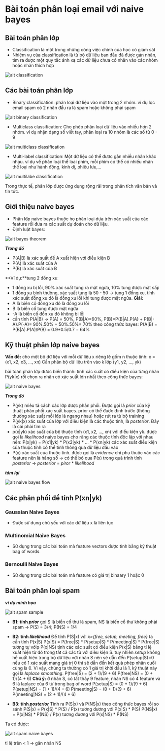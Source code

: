 # Bài toán phân loại email với naive bayes

## Bài toán phân lớp
- Classification là một trong những công việc chính của học có giám sát
- Nhiệm vụ của classification là từ bộ dữ liệu ban đầu đã được gán nhãn, tìm ra được một quy tắc ánh xạ các dữ liệu chưa có nhãn vào các nhóm hoặc nhãn thích hợp

![alt classification](./images/classification_flow.png)

## Các bài toán phân lớp
- Binary classification: phân loại dữ liệu vào một trong 2 nhóm. ví dụ lọc email spam có 2 nhãn đầu ra là spam hoặc không phải spam

![alt binary classification](./images/binary_classification.png)

- Multiclass classification: Cho phép phân loại dữ liệu vào nhiều hơn 2 nhóm. ví dụ nhận dạng số viết tay, phân loại ra 10 nhóm là các số từ 0 - 9

![alt multiclass classification](./images/multiclass_classification.png)

- Multi-label classification: Một dữ liệu có thể đươc gắn nhiều nhãn khác nhau. ví dụ về phân loại thể loai phim, mỗi phim có thể có nhiều nhãn thể loại như hành động, kinh dị, phiêu lưu,...

![alt multilabe classification](./images/multilabel_classification.png)

Trong thực tế, phân lớp được ứng dụng rộng rãi trong phân tích văn bản và tin tức.

## Giới thiệu naive bayes

- Phân lớp naive bayes thuộc họ phân loại dựa trên xác suất của các feature rồi đưa ra xác suất dự đoán cho dữ liệu.
- Định luật bayes: 

![alt bayes theorem](./images/bayes_theorem.png)

***Trong đó***
- P(A|B) là xác suất để A xuất hiện với điều kiện B
- P(A) là xác suất của A
- P(B) là xác suất của B

**Ví dụ:**tung 2 đồng xu: 
- 1 đồng xu bị lỗi, 90% xác suất tung ra mặt ngửa, 10% tung được mặt sấp
- 1 đồng xu bình thường, xác suất tung là 50 - 50
-> tung 1 đồng xu, tính xác suất đồng xu đó là đồng xu lỗi khi tung được mặt ngửa.
**Giải:**
- A là biến cố đồng xu đó là đồng xu lỗi
- B là biến cố tung được mặt ngửa
- -A là biến cố đồn xu đó không bị lỗi
- cần tính P(A|B)
-> P(A) = 50%, P(B|A)=90%, P(B)=P(B|A).P(A) + P(B|-A).P(-A)= 90%.50% + 50%.50%= 70%
theo công thức bayes:
P(A|B) = P(B|A).P(A)/P(B) = 0.9*0.5/0.7 = 64%

## Kỹ thuật phân lớp naive bayes

**Vấn đề:** cho một bộ dữ liệu với mỗi dữ liệu x riêng lẻ gồm n thuộc tính:
x = (x1, x2, x3, ..., xn)
Cần phân bộ dữ liệu trên vào k lớp (y1, y2, ..., yk)

bài toán phân lớp được biến thành: tính xác suất có điều kiện của từng nhãn P(yk|x) rồi chọn ra nhãn có xác suất lớn nhất
theo công thức bayes:

![alt naive bayes](./images/naive_bayes.png)

***Trong đó***
- P(yk) miêu tả cách các lớp được phân phối. Được gọi là *prior* của kỹ thuật phân phối xác suất bayes. prior có thể được định trước (thông thường xác suất mỗi lớp là ngang nhau) hoặc rút ra từ bộ training
- P(yk|x) xác suất của lớp với điều kiện là các thuộc tính, là *posterior*. Đây là cái phải tìm ra
- p(x|yk) xác suất của bộ thuộc tính (x1, x2, ..., xn) với điều kiện yk. được gọi là *likelihood*
naive bayes cho rằng các thuộc tính độc lập với nhau nên:
P(x|yk) = P(x1|yk) * P(x2|yk) * ... * P(xn|yk)
các xác suất điều kiện của thuộc tính có thể tính thông qua dữ liệu đầu vào
- P(x) xác suất của thuộc tính. được gọi là *evidence* chỉ phụ thuộc vào các feature nên là hằng số
-> có thể bỏ qua P(x) trong quá trình tính *posterior*
-> *posterior* = *piror* * *likelihood*

***tóm lại***

![alt naive bayes flow](./images/naive_bayes_flow.png)

## Các phân phối để tính P(xn|yk)
### Gaussian Naive Bayes
- Được sử dụng chủ yếu với các dữ liệu x là liên tục 

### Multinomial Naive Bayes
- Sử dụng trong các bài toán mà feature vectors được tính bằng kỹ thuật bag of words

### Bernoulli Naive Bayes
- Sử dụng trong các bài toán mà feature có giá trị binaary 1 hoặc 0

## Bài toán phân loại spam

***ví dụ minh họa***

![alt spam sample](./images/spam_sample.png)
    
- **B1: tính *prior*** gọi S là biến cố thư là spam, NS là biến cố thư không phải spam
-> P(S) = 3/4; P(NS) = 1/4

- **B2: tính *likelihood*** 
Để tính P(S|x) với *x={free, setup, meeting, free}* ta cần tính P(x|S)
P(x|S) = P(free|S) * P(setup|S) * P(meeting|S) * P(free|S)
tương tự vớip P(x|NS)
tính các xác suất có điều kiện P(x|S) bằng tỉ lệ xuất hiện từ đó trong tất cả các từ với điều kiện S. tuy nhiên *setup* không hề xuất hiện trong bộ dữ liệu với nhãn S nên sẽ dẫn đến P(setup|S)=0
nếu có 1 xác suất mang giá trị 0 thì sẽ dẫn đến kết quả phép nhân cuối cùng là 0. Vì vậy, chúng ta thường có 1 giá trị khởi đầu là 1. kỹ thuật này gọi là *laplace smoothing*.
P(free|S) = (2 + 1)/(9 + 6)
P(free|NS) = (0 + 1)/(4 + 6)
**Chú ý:** ở nhãn S, có tất thảy 9 feature, nhãn NS có 4 feature và 6 là laplace của 6 từ trong bag of word
P(setup|S) = (0 + 1)/(9 + 6)
P(setup|NS) = (1 + 1)/(4 + 6)
P(meeting|S) = (0 + 1)/(9 + 6)
P(meeting|NS) = (2 + 1)/(4 + 6)

- **B3: tính *posterior*** Tính ra P(S|x) và P(NS|x) theo công thức bayes rồi so sánh
P(S|x) = P(x|S) * P(S) / P(x) tương đương với P(x|S) * P(S)
P(NS|x) = P(x|NS) * P(NS) / P(x) tương đương với P(x|NS) * P(NS) 

Ta có được:

![alt spam naive bayes](./images/spam_bayes.png)

tỉ lệ trên < 1
-> gắn nhãn NS

